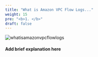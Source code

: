 ```yaml
---
title: "What is Amazon VPC Flow Logs..."
weight: 15
pre: "<b>1. </b>"
draft: false
---
```


![whatisamazonvpcflowlogs](/images/whatIsVpcFlowLogs.png)

#### Add brief explanation here

